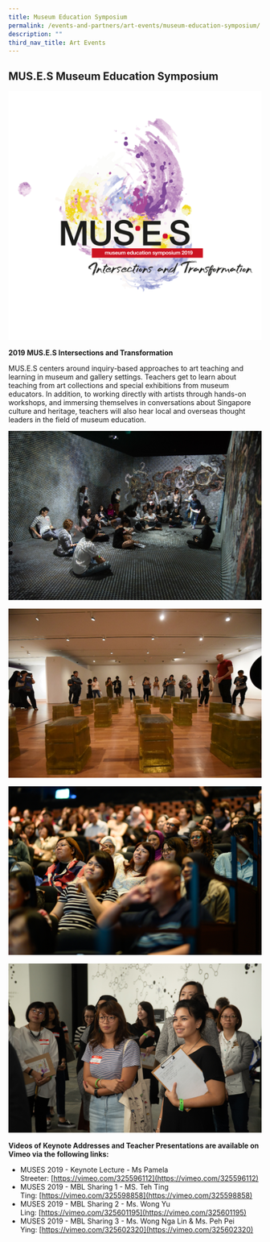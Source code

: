 ```yaml
---
title: Museum Education Symposium
permalink: /events-and-partners/art-events/museum-education-symposium/
description: ""
third_nav_title: Art Events
---
```

## MUS.E.S Museum Education Symposium

![5.2.3 MUSES 4](/images/5-2-3-muses-4.jpg)

**2019 MUS.E.S Intersections and Transformation**

MUS.E.S centers around inquiry-based approaches to art teaching and learning in museum and gallery settings. Teachers get to learn about teaching from art collections and special exhibitions from museum educators. In addition, to working directly with artists through hands-on workshops, and immersing themselves in conversations about Singapore culture and heritage, teachers will also hear local and overseas thought leaders in the field of museum education.

![5.2.3 MUSES 3 ASM](/images/5-2-3-muses-3-asm.jpg)

![5.2.3 MUSES 2](/images/5-2-3-muses-2.jpg)

![5.2.3 MUSES 5](/images/5-2-3-muses-5.jpg)


![5.2.3 MUSES 1](/images/5-2-3-muses-1.jpg)



**Videos of Keynote Addresses and Teacher Presentations are available on Vimeo via the following links:**

*   MUSES 2019 - Keynote Lecture - Ms Pamela Streeter: [https://vimeo.com/325596112](https://vimeo.com/325596112)
*   MUSES 2019 - MBL Sharing 1 - MS. Teh Ting Ting: [https://vimeo.com/325598858](https://vimeo.com/325598858)
*   MUSES 2019 - MBL Sharing 2 - Ms. Wong Yu Ling: [https://vimeo.com/325601195](https://vimeo.com/325601195)
*   MUSES 2019 - MBL Sharing 3 - Ms. Wong Nga Lin & Ms. Peh Pei Ying: [https://vimeo.com/325602320](https://vimeo.com/325602320)